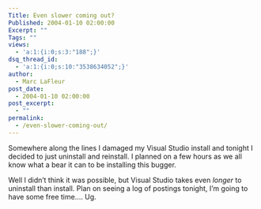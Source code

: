 ```yaml
---
Title: Even slower coming out?
Published: 2004-01-10 02:00:00
Excerpt: ""
Tags: ""
views:
  - 'a:1:{i:0;s:3:"188";}'
dsq_thread_id:
  - 'a:1:{i:0;s:10:"3538634052";}'
author:
  - Marc LaFleur
post_date:
  - 2004-01-10 02:00:00
post_excerpt:
  - ""
permalink:
  - /even-slower-coming-out/
---
```

<div class="Section1"> <p>Somewhere along the lines I damaged my Visual Studio install and tonight I decided to just uninstall and reinstall. I planned on a few hours as we all know what a bear it can to be installing this bugger.</p> <p>Well I didn&rsquo;t think it was possible, but Visual Studio takes even <i><span style='font-style:italic'>longer</span></i> to uninstall than install. Plan on seeing a log of postings tonight, I&rsquo;m going to have some free time&hellip;. Ug.</p> <p>&nbsp;</p></div>